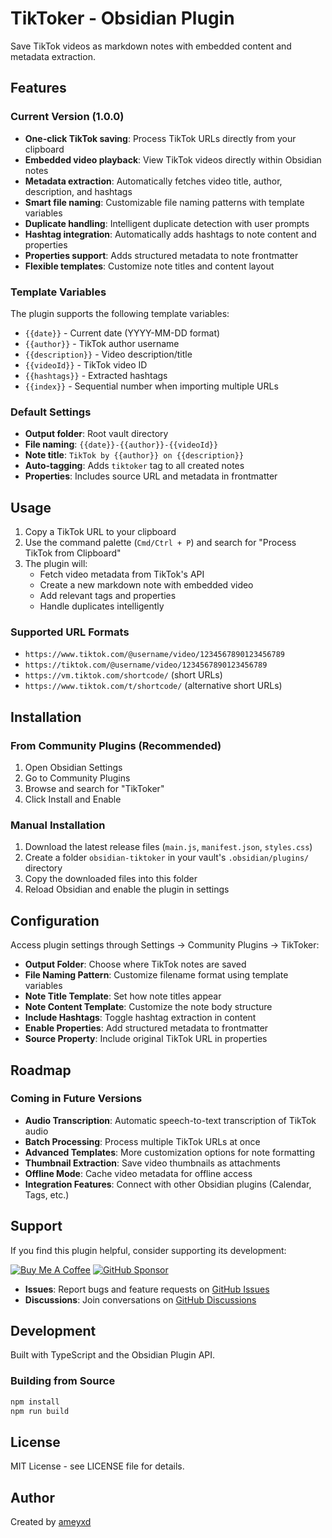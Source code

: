 # TikToker - Obsidian Plugin

Save TikTok videos as markdown notes with embedded content and metadata extraction.

## Features

### Current Version (1.0.0)

- **One-click TikTok saving**: Process TikTok URLs directly from your clipboard
- **Embedded video playback**: View TikTok videos directly within Obsidian notes
- **Metadata extraction**: Automatically fetches video title, author, description, and hashtags
- **Smart file naming**: Customizable file naming patterns with template variables
- **Duplicate handling**: Intelligent duplicate detection with user prompts
- **Hashtag integration**: Automatically adds hashtags to note content and properties
- **Properties support**: Adds structured metadata to note frontmatter
- **Flexible templates**: Customize note titles and content layout

### Template Variables

 The plugin supports the following template variables:
 - `{{date}}` - Current date (YYYY-MM-DD format)
 - `{{author}}` - TikTok author username
 - `{{description}}` - Video description/title
 - `{{videoId}}` - TikTok video ID
 - `{{hashtags}}` - Extracted hashtags
 - `{{index}}` - Sequential number when importing multiple URLs

### Default Settings

- **Output folder**: Root vault directory
 - **File naming**: `{{date}}-{{author}}-{{videoId}}`
 - **Note title**: `TikTok by {{author}} on {{description}}`
- **Auto-tagging**: Adds `tiktoker` tag to all created notes
- **Properties**: Includes source URL and metadata in frontmatter

## Usage

1. Copy a TikTok URL to your clipboard
2. Use the command palette (`Cmd/Ctrl + P`) and search for "Process TikTok from Clipboard"
3. The plugin will:
   - Fetch video metadata from TikTok's API
   - Create a new markdown note with embedded video
   - Add relevant tags and properties
   - Handle duplicates intelligently

### Supported URL Formats

- `https://www.tiktok.com/@username/video/1234567890123456789`
- `https://tiktok.com/@username/video/1234567890123456789`
- `https://vm.tiktok.com/shortcode/` (short URLs)
- `https://www.tiktok.com/t/shortcode/` (alternative short URLs)

## Installation

### From Community Plugins (Recommended)
1. Open Obsidian Settings
2. Go to Community Plugins
3. Browse and search for "TikToker"
4. Click Install and Enable

### Manual Installation
1. Download the latest release files (`main.js`, `manifest.json`, `styles.css`)
2. Create a folder `obsidian-tiktoker` in your vault's `.obsidian/plugins/` directory
3. Copy the downloaded files into this folder
4. Reload Obsidian and enable the plugin in settings

## Configuration

Access plugin settings through Settings → Community Plugins → TikToker:

- **Output Folder**: Choose where TikTok notes are saved
- **File Naming Pattern**: Customize filename format using template variables
- **Note Title Template**: Set how note titles appear
- **Note Content Template**: Customize the note body structure
- **Include Hashtags**: Toggle hashtag extraction in content
- **Enable Properties**: Add structured metadata to frontmatter
- **Source Property**: Include original TikTok URL in properties

## Roadmap

### Coming in Future Versions

- **Audio Transcription**: Automatic speech-to-text transcription of TikTok audio
- **Batch Processing**: Process multiple TikTok URLs at once
- **Advanced Templates**: More customization options for note formatting
- **Thumbnail Extraction**: Save video thumbnails as attachments
- **Offline Mode**: Cache video metadata for offline access
- **Integration Features**: Connect with other Obsidian plugins (Calendar, Tags, etc.)

## Support

If you find this plugin helpful, consider supporting its development:

[![Buy Me A Coffee](https://img.shields.io/badge/buy%20me%20a%20coffee-donate-yellow.svg)](https://buymeacoffee.com/ameyxd)
[![GitHub Sponsor](https://img.shields.io/badge/sponsor-GitHub-red.svg)](https://github.com/sponsors/ameyxd)

- **Issues**: Report bugs and feature requests on [GitHub Issues](https://github.com/ameyxd/obsidian-tiktoker/issues)
- **Discussions**: Join conversations on [GitHub Discussions](https://github.com/ameyxd/obsidian-tiktoker/discussions)

## Development

Built with TypeScript and the Obsidian Plugin API.

### Building from Source

```bash
npm install
npm run build
```

## License

MIT License - see LICENSE file for details.

## Author

Created by [ameyxd](https://github.com/ameyxd)